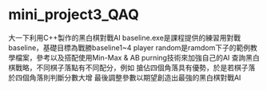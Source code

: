 # mini_project3_QAQ
大一下利用C++製作的黑白棋對戰AI
baseline.exe是課程提供的練習用對戰baseline，基礎目標為戰勝baseline1~4
player random是ramdom下子的範例教學檔案，參考以及搭配使用Min-Max & AB purning技術來加強自己的AI
查詢黑白棋戰略，不同棋子落點有不同配分，例如 搶佔四個角落具有優勢，於是若棋子落於四個角落則判斷分數大增
最後調整參數以期望創造出最強的黑白棋對戰AI
